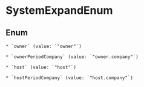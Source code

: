 
# SystemExpandEnum

## Enum


    * `owner` (value: `"owner"`)

    * `ownerPeriodCompany` (value: `"owner.company"`)

    * `host` (value: `"host"`)

    * `hostPeriodCompany` (value: `"host.company"`)



